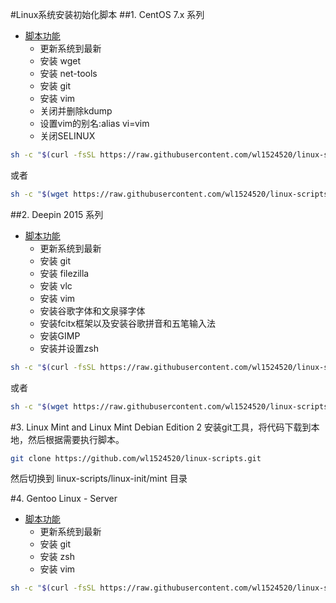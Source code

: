 #Linux系统安装初始化脚本
##1. CentOS 7.x 系列
* [脚本功能](#dot)
    * 更新系统到最新
    * 安装 wget
    * 安装 net-tools
    * 安装 git
    * 安装 vim
    * 关闭并删除kdump
    * 设置vim的别名:alias vi=vim
    * 关闭SELINUX

```bash
sh -c "$(curl -fsSL https://raw.githubusercontent.com/wl1524520/linux-scripts/master/linux-init/centos7.sh)"
```
或者
```bash
sh -c "$(wget https://raw.githubusercontent.com/wl1524520/linux-scripts/master/linux-init/centos7.sh -O -)"
```

##2. Deepin 2015 系列
* [脚本功能](#dot)
    * 更新系统到最新
    * 安装 git
    * 安装 filezilla
    * 安装 vlc
    * 安装 vim
    * 安装谷歌字体和文泉驿字体
    * 安装fcitx框架以及安装谷歌拼音和五笔输入法
    * 安装GIMP
    * 安装并设置zsh

```bash
sh -c "$(curl -fsSL https://raw.githubusercontent.com/wl1524520/linux-scripts/master/linux-init/deepin2015.sh)"
```
或者
```bash
sh -c "$(wget https://raw.githubusercontent.com/wl1524520/linux-scripts/master/linux-init/deepin2015.sh -O -)"
```

#3. Linux Mint and Linux Mint Debian Edition 2
安装git工具，将代码下载到本地，然后根据需要执行脚本。
```bash
git clone https://github.com/wl1524520/linux-scripts.git
```
然后切换到 linux-scripts/linux-init/mint 目录

#4. Gentoo Linux - Server
* [脚本功能](#dot)
    * 更新系统到最新
    * 安装 git
    * 安装 zsh
    * 安装 vim
```bash
sh -c "$(curl -fsSL https://raw.githubusercontent.com/wl1524520/linux-scripts/master/linux-init/gentoo/server/init-server.sh)"
```
